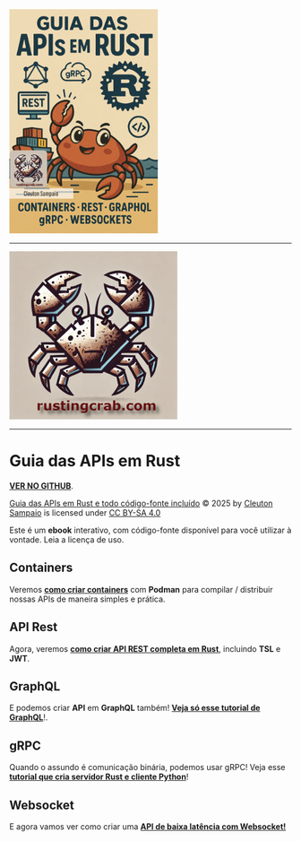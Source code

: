 <img src="./guia_apis_rust.jpg" height=400>

---

<img src="../../rusting-crab-logo.png" height=300>

---

# Guia das APIs em Rust

[**VER NO GITHUB**](https://github.com/cleuton/rustingcrab/tree/main/code_samples/guia_apis_rust).

<a href="https://github.com/cleuton/rustingcrab">Guia das APIs em Rust e todo código-fonte incluído</a> © 2025 by <a href="https://github.com/cleuton">Cleuton Sampaio</a> is licensed under <a href="https://creativecommons.org/licenses/by-sa/4.0/">CC BY-SA 4.0</a><img src="https://mirrors.creativecommons.org/presskit/icons/cc.svg" alt="" style="max-width: 1em;max-height:1em;margin-left: .2em;"><img src="https://mirrors.creativecommons.org/presskit/icons/by.svg" alt="" style="max-width: 1em;max-height:1em;margin-left: .2em;"><img src="https://mirrors.creativecommons.org/presskit/icons/sa.svg" alt="" style="max-width: 1em;max-height:1em;margin-left: .2em;">

Este é um **ebook** interativo, com código-fonte disponível para você utilizar à vontade. Leia a licença de uso. 

## Containers

Veremos [**como criar containers**](./containers/) com **Podman** para compilar / distribuir nossas APIs de maneira simples e prática. 

## API Rest

Agora, veremos [**como criar API REST completa em Rust**](./api_rest/), incluindo **TSL** e **JWT**. 

## GraphQL

E podemos criar **API** em **GraphQL** também! [**Veja só esse tutorial de GraphQL**](./graphql/)!. 

## gRPC

Quando o assundo é comunicação binária, podemos usar gRPC! Veja esse [**tutorial que cria servidor Rust e cliente Python**](./grpc/)!

## Websocket

E agora vamos ver como criar uma [**API de baixa latência com Websocket!**](./websocket/)